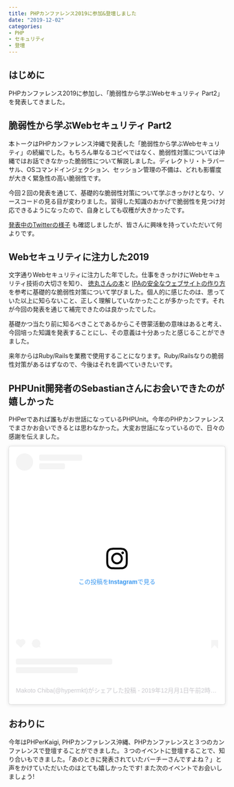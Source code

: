```yaml
---
title: PHPカンファレンス2019に参加&登壇しました
date: "2019-12-02"
categories: 
- PHP
- セキュリティ
- 登壇
---
```


## はじめに

PHPカンファレンス2019に参加し、「脆弱性から学ぶWebセキュリティ Part2」を発表してきました。

<script async class="speakerdeck-embed" data-id="3edb106c7ce64e89a89a766d75d888ef" data-ratio="1.33333333333333" src="//speakerdeck.com/assets/embed.js"></script>

## 脆弱性から学ぶWebセキュリティ Part2

本トークはPHPカンファレンス沖縄で発表した「脆弱性から学ぶWebセキュリティ」の続編でした。もちろん単なるコピペではなく、脆弱性対策については沖縄ではお話できなかった脆弱性について解説しました。ディレクトリ・トラバーサル、OSコマンドインジェクション、セッション管理の不備は、どれも影響度が大きく緊急性の高い脆弱性です。

今回２回の発表を通じて、基礎的な脆弱性対策について学ぶきっかけとなり、ソースコードの見る目が変わりました。習得した知識のおかげで脆弱性を見つけ対応できるようになったので、自身としても収穫が大きかったです。

[発表中のTwitterの様子](https://twitter.com/search?q=since%3A2019-12-01_14%3A45%3A00_JST+until%3A2019-12-01_15%3A10%3A00_JST+%23phpcon+%23Track3&src=savs) も確認しましたが、皆さんに興味を持っていただいて何よりです。

## Webセキュリティに注力した2019

文字通りWebセキュリティに注力した年でした。仕事をきっかけにWebセキュリティ技術の大切さを知り、
[徳丸さんの本](https://www.amazon.co.jp/%E4%BD%93%E7%B3%BB%E7%9A%84%E3%81%AB%E5%AD%A6%E3%81%B6-%E5%AE%89%E5%85%A8%E3%81%AAWeb%E3%82%A2%E3%83%97%E3%83%AA%E3%82%B1%E3%83%BC%E3%82%B7%E3%83%A7%E3%83%B3%E3%81%AE%E4%BD%9C%E3%82%8A%E6%96%B9-%E7%AC%AC2%E7%89%88-%E8%84%86%E5%BC%B1%E6%80%A7%E3%81%8C%E7%94%9F%E3%81%BE%E3%82%8C%E3%82%8B%E5%8E%9F%E7%90%86%E3%81%A8%E5%AF%BE%E7%AD%96%E3%81%AE%E5%AE%9F%E8%B7%B5-%E5%BE%B3%E4%B8%B8/dp/4797393165/ref=pd_sbs_14_t_0/357-2706109-0860537?_encoding=UTF8&pd_rd_i=4797393165&pd_rd_r=be156c32-7d0a-4a0b-86bb-18be7dd4c9fb&pd_rd_w=fS64M&pd_rd_wg=k8ZFI&pf_rd_p=ca22fd73-0f1e-4b39-9917-c84a20b3f3a8&pf_rd_r=DQM8R8HFG2ED2V9SJEQY&psc=1&refRID=DQM8R8HFG2ED2V9SJEQY)と
[IPAの安全なウェブサイトの作り方](https://www.ipa.go.jp/security/vuln/websecurity.html) を参考に基礎的な脆弱性対策について学びました。個人的に感じたのは、思っていた以上に知らないこと、正しく理解していなかったことが多かったです。それが今回の発表を通じて補完できたのは良かったでした。

基礎かつ当たり前に知るべきことであるからこそ啓蒙活動の意味はあると考え、今回培った知識を発表することにし、その意義は十分あったと感じることができました。

来年からはRuby/Railsを業務で使用することになります。Ruby/Railsなりの脆弱性対策があるはずなので、今後はそれを調べていきたいです。


## PHPUnit開発者のSebastianさんにお会いできたのが嬉しかった

PHPerであれば誰もがお世話になっているPHPUnit。今年のPHPカンファレンスでまさかお会いできるとは思わなかった。大変お世話になっているので、日々の感謝を伝えました。

<blockquote class="instagram-media" data-instgrm-permalink="https://www.instagram.com/p/B5hqzsfAu4X/?utm_source=ig_embed&amp;utm_campaign=loading" data-instgrm-version="12" style=" background:#FFF; border:0; border-radius:3px; box-shadow:0 0 1px 0 rgba(0,0,0,0.5),0 1px 10px 0 rgba(0,0,0,0.15); margin: 1px; max-width:540px; min-width:326px; padding:0; width:99.375%; width:-webkit-calc(100% - 2px); width:calc(100% - 2px);"><div style="padding:16px;"> <a href="https://www.instagram.com/p/B5hqzsfAu4X/?utm_source=ig_embed&amp;utm_campaign=loading" style=" background:#FFFFFF; line-height:0; padding:0 0; text-align:center; text-decoration:none; width:100%;" target="_blank"> <div style=" display: flex; flex-direction: row; align-items: center;"> <div style="background-color: #F4F4F4; border-radius: 50%; flex-grow: 0; height: 40px; margin-right: 14px; width: 40px;"></div> <div style="display: flex; flex-direction: column; flex-grow: 1; justify-content: center;"> <div style=" background-color: #F4F4F4; border-radius: 4px; flex-grow: 0; height: 14px; margin-bottom: 6px; width: 100px;"></div> <div style=" background-color: #F4F4F4; border-radius: 4px; flex-grow: 0; height: 14px; width: 60px;"></div></div></div><div style="padding: 19% 0;"></div> <div style="display:block; height:50px; margin:0 auto 12px; width:50px;"><svg width="50px" height="50px" viewBox="0 0 60 60" version="1.1" xmlns="https://www.w3.org/2000/svg" xmlns:xlink="https://www.w3.org/1999/xlink"><g stroke="none" stroke-width="1" fill="none" fill-rule="evenodd"><g transform="translate(-511.000000, -20.000000)" fill="#000000"><g><path d="M556.869,30.41 C554.814,30.41 553.148,32.076 553.148,34.131 C553.148,36.186 554.814,37.852 556.869,37.852 C558.924,37.852 560.59,36.186 560.59,34.131 C560.59,32.076 558.924,30.41 556.869,30.41 M541,60.657 C535.114,60.657 530.342,55.887 530.342,50 C530.342,44.114 535.114,39.342 541,39.342 C546.887,39.342 551.658,44.114 551.658,50 C551.658,55.887 546.887,60.657 541,60.657 M541,33.886 C532.1,33.886 524.886,41.1 524.886,50 C524.886,58.899 532.1,66.113 541,66.113 C549.9,66.113 557.115,58.899 557.115,50 C557.115,41.1 549.9,33.886 541,33.886 M565.378,62.101 C565.244,65.022 564.756,66.606 564.346,67.663 C563.803,69.06 563.154,70.057 562.106,71.106 C561.058,72.155 560.06,72.803 558.662,73.347 C557.607,73.757 556.021,74.244 553.102,74.378 C549.944,74.521 548.997,74.552 541,74.552 C533.003,74.552 532.056,74.521 528.898,74.378 C525.979,74.244 524.393,73.757 523.338,73.347 C521.94,72.803 520.942,72.155 519.894,71.106 C518.846,70.057 518.197,69.06 517.654,67.663 C517.244,66.606 516.755,65.022 516.623,62.101 C516.479,58.943 516.448,57.996 516.448,50 C516.448,42.003 516.479,41.056 516.623,37.899 C516.755,34.978 517.244,33.391 517.654,32.338 C518.197,30.938 518.846,29.942 519.894,28.894 C520.942,27.846 521.94,27.196 523.338,26.654 C524.393,26.244 525.979,25.756 528.898,25.623 C532.057,25.479 533.004,25.448 541,25.448 C548.997,25.448 549.943,25.479 553.102,25.623 C556.021,25.756 557.607,26.244 558.662,26.654 C560.06,27.196 561.058,27.846 562.106,28.894 C563.154,29.942 563.803,30.938 564.346,32.338 C564.756,33.391 565.244,34.978 565.378,37.899 C565.522,41.056 565.552,42.003 565.552,50 C565.552,57.996 565.522,58.943 565.378,62.101 M570.82,37.631 C570.674,34.438 570.167,32.258 569.425,30.349 C568.659,28.377 567.633,26.702 565.965,25.035 C564.297,23.368 562.623,22.342 560.652,21.575 C558.743,20.834 556.562,20.326 553.369,20.18 C550.169,20.033 549.148,20 541,20 C532.853,20 531.831,20.033 528.631,20.18 C525.438,20.326 523.257,20.834 521.349,21.575 C519.376,22.342 517.703,23.368 516.035,25.035 C514.368,26.702 513.342,28.377 512.574,30.349 C511.834,32.258 511.326,34.438 511.181,37.631 C511.035,40.831 511,41.851 511,50 C511,58.147 511.035,59.17 511.181,62.369 C511.326,65.562 511.834,67.743 512.574,69.651 C513.342,71.625 514.368,73.296 516.035,74.965 C517.703,76.634 519.376,77.658 521.349,78.425 C523.257,79.167 525.438,79.673 528.631,79.82 C531.831,79.965 532.853,80.001 541,80.001 C549.148,80.001 550.169,79.965 553.369,79.82 C556.562,79.673 558.743,79.167 560.652,78.425 C562.623,77.658 564.297,76.634 565.965,74.965 C567.633,73.296 568.659,71.625 569.425,69.651 C570.167,67.743 570.674,65.562 570.82,62.369 C570.966,59.17 571,58.147 571,50 C571,41.851 570.966,40.831 570.82,37.631"></path></g></g></g></svg></div><div style="padding-top: 8px;"> <div style=" color:#3897f0; font-family:Arial,sans-serif; font-size:14px; font-style:normal; font-weight:550; line-height:18px;"> この投稿をInstagramで見る</div></div><div style="padding: 12.5% 0;"></div> <div style="display: flex; flex-direction: row; margin-bottom: 14px; align-items: center;"><div> <div style="background-color: #F4F4F4; border-radius: 50%; height: 12.5px; width: 12.5px; transform: translateX(0px) translateY(7px);"></div> <div style="background-color: #F4F4F4; height: 12.5px; transform: rotate(-45deg) translateX(3px) translateY(1px); width: 12.5px; flex-grow: 0; margin-right: 14px; margin-left: 2px;"></div> <div style="background-color: #F4F4F4; border-radius: 50%; height: 12.5px; width: 12.5px; transform: translateX(9px) translateY(-18px);"></div></div><div style="margin-left: 8px;"> <div style=" background-color: #F4F4F4; border-radius: 50%; flex-grow: 0; height: 20px; width: 20px;"></div> <div style=" width: 0; height: 0; border-top: 2px solid transparent; border-left: 6px solid #f4f4f4; border-bottom: 2px solid transparent; transform: translateX(16px) translateY(-4px) rotate(30deg)"></div></div><div style="margin-left: auto;"> <div style=" width: 0px; border-top: 8px solid #F4F4F4; border-right: 8px solid transparent; transform: translateY(16px);"></div> <div style=" background-color: #F4F4F4; flex-grow: 0; height: 12px; width: 16px; transform: translateY(-4px);"></div> <div style=" width: 0; height: 0; border-top: 8px solid #F4F4F4; border-left: 8px solid transparent; transform: translateY(-4px) translateX(8px);"></div></div></div> <div style="display: flex; flex-direction: column; flex-grow: 1; justify-content: center; margin-bottom: 24px;"> <div style=" background-color: #F4F4F4; border-radius: 4px; flex-grow: 0; height: 14px; margin-bottom: 6px; width: 224px;"></div> <div style=" background-color: #F4F4F4; border-radius: 4px; flex-grow: 0; height: 14px; width: 144px;"></div></div></a><p style=" color:#c9c8cd; font-family:Arial,sans-serif; font-size:14px; line-height:17px; margin-bottom:0; margin-top:8px; overflow:hidden; padding:8px 0 7px; text-align:center; text-overflow:ellipsis; white-space:nowrap;"><a href="https://www.instagram.com/p/B5hqzsfAu4X/?utm_source=ig_embed&amp;utm_campaign=loading" style=" color:#c9c8cd; font-family:Arial,sans-serif; font-size:14px; font-style:normal; font-weight:normal; line-height:17px; text-decoration:none;" target="_blank">Makoto Chiba(@hypermkt)がシェアした投稿</a> - <time style=" font-family:Arial,sans-serif; font-size:14px; line-height:17px;" datetime="2019-12-01T10:14:42+00:00">2019年12月月1日午前2時14分PST</time></p></div></blockquote> <script async src="//www.instagram.com/embed.js"></script>

## おわりに

今年はPHPerKaigi, PHPカンファレンス沖縄、PHPカンファレンスと３つのカンファレンスで登壇することができました。３つのイベントに登壇することで、知り合いもできました。「あのときに発表されていたバーチーさんですよね？」と声をかけていただいたのはとても嬉しかったです! また次のイベントでお会いしましょう!
